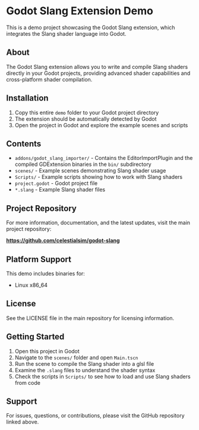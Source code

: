 # Godot Slang Extension Demo

This is a demo project showcasing the Godot Slang extension, which integrates the Slang shader language into Godot.

## About

The Godot Slang extension allows you to write and compile Slang shaders directly in your Godot projects, providing advanced shader capabilities and cross-platform shader compilation.

## Installation

1. Copy this entire `demo` folder to your Godot project directory
2. The extension should be automatically detected by Godot
3. Open the project in Godot and explore the example scenes and scripts

## Contents

- `addons/godot_slang_importer/` - Contains the EditorImportPlugin and the compiled GDExtension binaries in the `bin/` subdirectory
- `scenes/` - Example scenes demonstrating Slang shader usage
- `Scripts/` - Example scripts showing how to work with Slang shaders
- `project.godot` - Godot project file
- `*.slang` - Example Slang shader files

## Project Repository

For more information, documentation, and the latest updates, visit the main project repository:

**https://github.com/celestialsim/godot-slang**

## Platform Support

This demo includes binaries for:
- Linux x86_64

## License

See the LICENSE file in the main repository for licensing information.

## Getting Started

1. Open this project in Godot
2. Navigate to the `scenes/` folder and open `Main.tscn`
3. Run the scene to compile the Slang shader into a glsl file
4. Examine the `.slang` files to understand the shader syntax
5. Check the scripts in `Scripts/` to see how to load and use Slang shaders from code

## Support

For issues, questions, or contributions, please visit the GitHub repository linked above.
